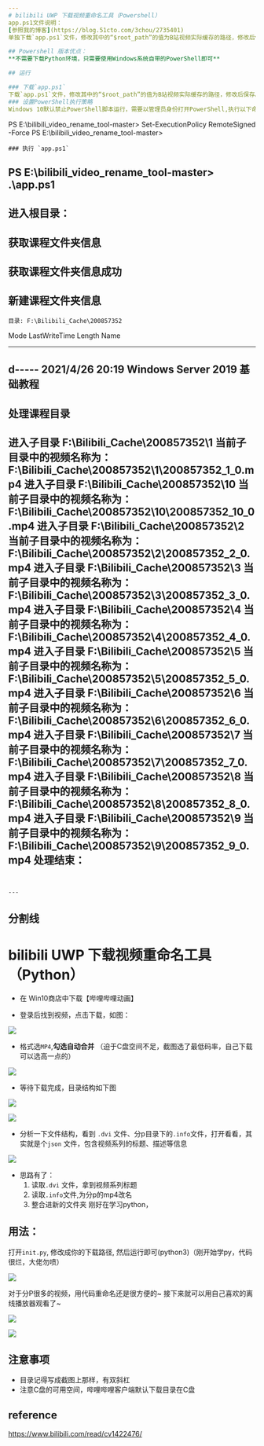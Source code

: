 ```yaml
---
# bilibili UWP 下载视频重命名工具（Powershell）
app.ps1文件说明：
[参照我的博客](https://blog.51cto.com/3chou/2735401)
单独下载`app.ps1`文件，修改其中的“$root_path”的值为B站视频实际缓存的路径，修改后保存。

## Powershell 版本优点：
**不需要下载Python环境，只需要使用Windows系统自带的PowerShell即可**

## 运行

### 下载`app.ps1`
下载`app.ps1`文件，修改其中的“$root_path”的值为B站视频实际缓存的路径，修改后保存。
### 设置PowerShell执行策略
Windows 10默认禁止PowerShell脚本运行，需要以管理员身份打开PowerShell,执行以下命令修改PowerShell脚本执行策略。
```
PS E:\bilibili_video_rename_tool-master>  Set-ExecutionPolicy RemoteSigned -Force
PS E:\bilibili_video_rename_tool-master>
```
### 执行 `app.ps1`
```
PS E:\bilibili_video_rename_tool-master> .\app.ps1
------------------------------------------------------
进入根目录：
------------------------------------------------------
获取课程文件夹信息
------------------------------------------------------
获取课程文件夹信息成功
------------------------------------------------------
新建课程文件夹信息
------------------------------------------------------


    目录: F:\Bilibili_Cache\200857352


Mode                 LastWriteTime         Length Name
----                 -------------         ------ ----
d-----         2021/4/26     20:19                Windows Server 2019 基础教程
------------------------------------------------------
处理课程目录
------------------------------------------------------
进入子目录 F:\Bilibili_Cache\200857352\1
当前子目录中的视频名称为： F:\Bilibili_Cache\200857352\1\200857352_1_0.mp4
进入子目录 F:\Bilibili_Cache\200857352\10
当前子目录中的视频名称为： F:\Bilibili_Cache\200857352\10\200857352_10_0.mp4
进入子目录 F:\Bilibili_Cache\200857352\2
当前子目录中的视频名称为： F:\Bilibili_Cache\200857352\2\200857352_2_0.mp4
进入子目录 F:\Bilibili_Cache\200857352\3
当前子目录中的视频名称为： F:\Bilibili_Cache\200857352\3\200857352_3_0.mp4
进入子目录 F:\Bilibili_Cache\200857352\4
当前子目录中的视频名称为： F:\Bilibili_Cache\200857352\4\200857352_4_0.mp4
进入子目录 F:\Bilibili_Cache\200857352\5
当前子目录中的视频名称为： F:\Bilibili_Cache\200857352\5\200857352_5_0.mp4
进入子目录 F:\Bilibili_Cache\200857352\6
当前子目录中的视频名称为： F:\Bilibili_Cache\200857352\6\200857352_6_0.mp4
进入子目录 F:\Bilibili_Cache\200857352\7
当前子目录中的视频名称为： F:\Bilibili_Cache\200857352\7\200857352_7_0.mp4
进入子目录 F:\Bilibili_Cache\200857352\8
当前子目录中的视频名称为： F:\Bilibili_Cache\200857352\8\200857352_8_0.mp4
进入子目录 F:\Bilibili_Cache\200857352\9
当前子目录中的视频名称为： F:\Bilibili_Cache\200857352\9\200857352_9_0.mp4
处理结束：
------------------------------------------------------
```


---
```

分割线
---
# bilibili UWP 下载视频重命名工具（Python）

 - 在 Win10商店中下载【哔哩哔哩动画】

 - 登录后找到视频，点击下载，如图：
   
![](./img/1.png)

 - 格式选`MP4`,**勾选自动合并** （迫于C盘空间不足，截图选了最低码率，自己下载可以选高一点的）
 
![](./img/2.png)

 - 等待下载完成，目录结构如下图
    
![](./img/3.png)

![](./img/4.png)

 - 分析一下文件结构，看到 `.dvi` 文件、分p目录下的`.info`文件，打开看看，其实就是个`json` 文件，包含视频系列的标题、描述等信息
    
![](./img/5.png)
    
   - 思路有了：
     1. 读取`.dvi` 文件，拿到视频系列标题
     2. 读取`.info`文件,为分p的mp4改名
     3. 整合进新的文件夹
   刚好在学习python，
  ## 用法：
 
   打开`init.py`, 修改成你的下载路径, 然后运行即可(python3)（刚开始学py，代码很烂，大佬勿喷）
   
![](./img/8.png)
   
  对于分P很多的视频，用代码重命名还是很方便的~ 接下来就可以用自己喜欢的离线播放器观看了~ 

![](./img/6.png)


![](./img/7.png)


## 注意事项
   
   - 目录记得写成截图上那样，有双斜杠
   - 注意C盘的可用空间，哔哩哔哩客户端默认下载目录在C盘


## reference
https://www.bilibili.com/read/cv1422476/
